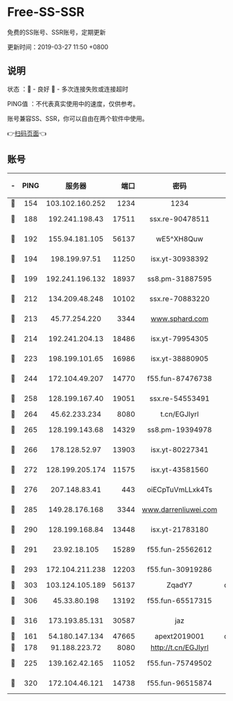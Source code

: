 # Free-SS-SSR

免费的SS账号、SSR账号，定期更新

更新时间：2019-03-27 11:50 +0800

## 说明

状态     ：🙂 - 良好 🙁 - 多次连接失败或连接超时

PING值   ：不代表真实使用中的速度，仅供参考。

账号兼容SS、SSR，你可以自由在两个软件中使用。

👉[扫码页面](https://liesauer.github.io/Free-SS-SSR/)👈

## 账号

|-|PING|服务器|端口|密码|加密方式|区域|
|:----:|:----:|:-----:|-----:|:----:|:----:|:----:|
|🙂|154|103.102.160.252|1234|1234|rc4-md5|JP|
|🙂|188|192.241.198.43|17511|ssx.re-90478511|aes-256-cfb|US|
|🙂|192|155.94.181.105|56137|wE5^XH8Quw|aes-256-cfb|US|
|🙂|194|198.199.97.51|11250|isx.yt-30938392|aes-256-cfb|US|
|🙂|199|192.241.196.132|18937|ss8.pm-31887595|aes-256-cfb|US|
|🙂|212|134.209.48.248|10102|ssx.re-70883220|aes-256-cfb|US|
|🙂|213|45.77.254.220|3344|www.sphard.com|aes-256-cfb|SG|
|🙂|214|192.241.204.13|18486|isx.yt-79954305|aes-256-cfb|US|
|🙂|223|198.199.101.65|16986|isx.yt-38880905|aes-256-cfb|US|
|🙂|244|172.104.49.207|14770|f55.fun-87476738|aes-256-cfb|SG|
|🙂|258|128.199.167.40|19051|ssx.re-54553491|aes-256-cfb|SG|
|🙂|264|45.62.233.234|8080|t.cn/EGJIyrl|rc4-md5|CA|
|🙂|265|128.199.143.68|14329|ss8.pm-19394978|aes-256-cfb|SG|
|🙂|266|178.128.52.97|13903|isx.yt-80227341|aes-256-cfb|SG|
|🙂|272|128.199.205.174|11575|isx.yt-43581560|aes-256-cfb|SG|
|🙂|276|207.148.83.41|443|oiECpTuVmLLxk4Ts|aes-256-cfb|AU|
|🙂|285|149.28.176.168|3344|www.darrenliuwei.com|aes-256-cfb|AU|
|🙂|290|128.199.168.84|13448|isx.yt-21783180|aes-256-cfb|SG|
|🙂|291|23.92.18.105|15289|f55.fun-25562612|aes-256-cfb|US|
|🙂|293|172.104.211.238|12203|f55.fun-30919286|aes-256-cfb|US|
|🙂|303|103.124.105.189|56137|ZqadY7|chacha20|US|
|🙂|306|45.33.80.198|13192|f55.fun-65517315|aes-256-cfb|US|
|🙂|316|173.193.85.131|30587|jaz|aes-256-cfb|US|
|🙂|161|54.180.147.134|47665|apext2019001|chacha20|KR|
|🙂|178|91.188.223.72|8080|http://t.cn/EGJIyrl|rc4-md5|RU|
|🙂|225|139.162.42.165|11052|f55.fun-75749502|aes-256-cfb|SG|
|🙂|320|172.104.46.121|14738|f55.fun-96515874|aes-256-cfb|SG|
